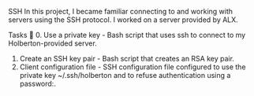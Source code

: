 SSH
In this project, I became familiar connecting to and working with servers using the SSH protocol. I worked on a server provided by ALX.

Tasks 📃
0. Use a private key - Bash script that uses ssh to connect to my Holberton-provided server.
1. Create an SSH key pair - Bash script that creates an RSA key pair.
2. Client configuration file - SSH configuration file configured to use the private key ~/.ssh/holberton and to refuse authentication using a password:.
